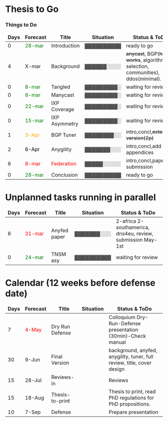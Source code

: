  # Thesis to Go
 
 ### Things to Do ###


<style>                                                                                                                                 
 td, th {                                                                                                                                
    border: none!important;                                                                                                              
 }                                                                                                                                       
 </style>                                                                                                                                
 Days| Forecast | Title         | Situation  | Status & ToDo                                                                             
 ----| ---------| --------------| ---------- |----------------------                                                                     
 0   | <font color="green">28-mar</font>     | Introduction  | ▓▓▓▓▓▓▓▓▓▓ | ready to go                                                    
 4   | X-mar    | Background    | ▓▓▓▓▓▓░░░░ |~~anycast~~, BGP(~~how it works~~, algorithm selection, communities), ddos(minimal).       
 0   | <font color="green">8-mar</font>    | Tangled       | ▓▓▓▓▓▓▓▓▓░ | waiting for review                                             
 0   | <font color="green">8-mar</font>    | Manycast      | ▓▓▓▓▓▓▓▓▓░ | waiting for review                                             
 0   | <font color="green">22-mar</font>   | IXP Coverage  | ▓▓▓▓▓▓▓▓▓░ | waiting for review                                             
 0   | <font color="green">15-mar</font>   | IXP Asymmetry | ▓▓▓▓▓▓▓▓▓░ | waiting for review                                             
 1   | <font color="orange">3-Apr</font>  | BGP Tuner    | ▓▓▓▓▓▓▓▓░░ |intro,concl,~~extended version(2p)~~                              
 2   | <font color="black">6-Apr</font>   | Anygility     | ▓▓▓▓▓▓▓░░░ |intro,concl,add appendices                                       
 6   | <font color="red"> 8-mar </font>    | <font color="red">Federation </font>    | ▓▓▓▓▓░░░░░ |intro,concl,paper submission          
 0   | <font color="green">28-mar</font>    | Conclusion    | ▓▓▓▓▓▓▓▓▓▓ | ready to go                                                   
                                                                                                                                         
                                                                                                                                         
                                                                                                                                         
 # Unplanned tasks running in parallel                                                                                                   
                                                                                                                                         
 <style>                                                                                                                                 
 td, th {                                                                                                                                
    border: none!important;                                                                                                              
 }                                                                                                                                       
 </style>                                                                                                                                
 Days| Forecast | Title              | Situation  | Status & ToDo                                                                        
 ----| ---------| -------------------| ---------- |----------------------                                                                
 6   | <font color="red">31-mar </font>  | Anyfed paper       | ▓▓▓▓▓▓▓░░░ |2-africa 2-southamerica, dns4eu, review, submission May-1st  
 0   | <font color="green">24-mar </font>  | TNSM asy | ▓▓▓▓▓▓▓▓▓▓ | waiting for review                                                  
                                                                                                                                         
                                                                                                                                         
 # Calendar (12 weeks before defense date)                                                                                               
                                                                                                                                         
 Days | Forecast | Title              | Situation  | Status & ToDo                                                                       
 -----| ---------| -------------------| ---------- |----------------------                                                               
   7  | <font color="red"> 4-May</font>  | Dry Run Defense    |            | Colloquium Dry-Run-Defense presentation (30min)-Check manual
  30  |  9-Jun   | Final Version      |            | background, anyfed, anygility, tuner, full review, title, cover design              
  15  | 28-Jul   | Reviews-in         |            | Reviews                                                                             
  15  | 18-Aug   | Thesis-to-print    |            | Thesis to print, read PhD regulations for PhD propositions.                         
  10  |  7-Sep   | Defense            |            | Prepare presentation

